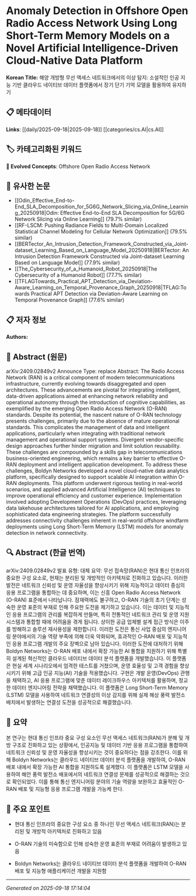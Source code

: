 
# Anomaly Detection in Offshore Open Radio Access Network Using Long Short-Term Memory Models on a Novel Artificial Intelligence-Driven Cloud-Native Data Platform

**Korean Title:** 해양 개방형 무선 액세스 네트워크에서의 이상 탐지: 소설적인 인공 지능 기반 클라우드 네이티브 데이터 플랫폼에서 장기 단기 기억 모델을 활용하여 유지하기

## 📋 메타데이터

**Links**: [[daily/2025-09-18|2025-09-18]] [[categories/cs.AI|cs.AI]]

## 🏷️ 카테고리화된 키워드
**🚀 Evolved Concepts**: Offshore Open Radio Access Network

## 🔗 유사한 논문
- [[Odin_Effective_End-to-End_SLA_Decomposition_for_5G6G_Network_Slicing_via_Online_Learning_20250918|Odin: Effective End-to-End SLA Decomposition for 5G/6G Network Slicing via Online Learning]] (79.7% similar)
- [[RF-LSCM: Pushing Radiance Fields to Multi-Domain Localized Statistical Channel Modeling for Cellular Network Optimization]] (79.5% similar)
- [[BERTector_An_Intrusion_Detection_Framework_Constructed_via_Joint-dataset_Learning_Based_on_Language_Model_20250918|BERTector: An Intrusion Detection Framework Constructed via Joint-dataset Learning Based on Language Model]] (77.9% similar)
- [[The_Cybersecurity_of_a_Humanoid_Robot_20250918|The Cybersecurity of a Humanoid Robot]] (77.7% similar)
- [[TFLAGTowards_Practical_APT_Detection_via_Deviation-Aware_Learning_on_Temporal_Provenance_Graph_20250918|TFLAG:Towards Practical APT Detection via Deviation-Aware Learning on Temporal Provenance Graph]] (77.6% similar)

## 📋 저자 정보

**Authors:** 

## 📄 Abstract (원문)

arXiv:2409.02849v2 Announce Type: replace 
Abstract: The Radio Access Network (RAN) is a critical component of modern telecommunications infrastructure, currently evolving towards disaggregated and open architectures. These advancements are pivotal for integrating intelligent, data-driven applications aimed at enhancing network reliability and operational autonomy through the introduction of cognitive capabilities, as exemplified by the emerging Open Radio Access Network (O-RAN) standards. Despite its potential, the nascent nature of O-RAN technology presents challenges, primarily due to the absence of mature operational standards. This complicates the management of data and intelligent applications, particularly when integrating with traditional network management and operational support systems. Divergent vendor-specific design approaches further hinder migration and limit solution reusability. These challenges are compounded by a skills gap in telecommunications business-oriented engineering, which remains a key barrier to effective O-RAN deployment and intelligent application development. To address these challenges, Boldyn Networks developed a novel cloud-native data analytics platform, specifically designed to support scalable AI integration within O-RAN deployments. This platform underwent rigorous testing in real-world scenarios, and applied advanced Artificial Intelligence (AI) techniques to improve operational efficiency and customer experience. Implementation involved adopting Development Operations (DevOps) practices, leveraging data lakehouse architectures tailored for AI applications, and employing sophisticated data engineering strategies. The platform successfully addresses connectivity challenges inherent in real-world offshore windfarm deployments using Long Short-Term Memory (LSTM) models for anomaly detection in network connectivity.

## 🔍 Abstract (한글 번역)

arXiv:2409.02849v2 발표 유형: 대체
요약: 무선 접속망(RAN)은 현대 통신 인프라의 중요한 구성 요소로, 현재는 분리된 및 개방적인 아키텍처로 진화하고 있습니다. 이러한 발전은 네트워크 신뢰성 및 운영 자율성을 향상시키기 위해 지능적이고 데이터 중심의 응용 프로그램을 통합하는 데 중요하며, 이는 신흥 Open Radio Access Network (O-RAN) 표준에서 나타납니다. 잠재력에도 불구하고, O-RAN 기술의 초기 단계는 성숙한 운영 표준의 부재로 인해 주요한 도전을 제기하고 있습니다. 이는 데이터 및 지능적인 응용 프로그램의 관리를 복잡하게 만들며, 특히 전통적인 네트워크 관리 및 운영 지원 시스템과 통합할 때에 어려움을 겪게 됩니다. 상이한 공급 업체별 설계 접근 방식은 이주를 방해하고 솔루션 재사용성을 제한합니다. 이러한 도전은 통신 사업 중심의 엔지니어링 분야에서의 기술 역량 부족에 의해 더욱 악화되며, 효과적인 O-RAN 배포 및 지능적인 응용 프로그램 개발의 주요 장벽으로 남아 있습니다. 이러한 도전에 대처하기 위해 Boldyn Networks는 O-RAN 배포 내에서 확장 가능한 AI 통합을 지원하기 위해 특별히 설계된 혁신적인 클라우드 네이티브 데이터 분석 플랫폼을 개발했습니다. 이 플랫폼은 현실 세계 시나리오에서 엄격한 테스트를 거쳤으며, 운영 효율성 및 고객 경험을 향상시키기 위해 고급 인공 지능(AI) 기술을 적용했습니다. 구현은 개발 운영(DevOps) 관행을 채택하고, AI 응용 프로그램에 맞춘 데이터 레이크하우스 아키텍처를 활용하며, 정교한 데이터 엔지니어링 전략을 채택했습니다. 이 플랫폼은 Long Short-Term Memory (LSTM) 모델을 사용하여 네트워크 연결성의 이상 감지를 위해 실제 해상 풍력 발전소 배치에서 발생하는 연결성 도전을 성공적으로 해결했습니다.

## 📝 요약

본 연구는 현대 통신 인프라 중요 구성 요소인 무선 액세스 네트워크(RAN)가 분해 및 개방 구조로 진화하고 있는 상황에서, 인공지능 및 데이터 기반 응용 프로그램을 통합하여 네트워크 신뢰성 및 운영 자율성을 향상시키는 것이 중요하다는 점을 강조한다. 이를 위해 Boldyn Networks는 클라우드 네이티브 데이터 분석 플랫폼을 개발하여, O-RAN 배포 내에서 확장 가능한 AI 통합을 지원하도록 설계했다. 이 플랫폼은 LSTM 모델을 사용하여 해안 풍력 발전소 배포에서의 네트워크 연결성 문제를 성공적으로 해결하는 것으로 확인되었다. 이를 통해 통신 엔지니어링 분야의 기술 역량을 보완하고 효율적인 O-RAN 배포 및 지능형 응용 프로그램 개발을 가능케 한다.

## 🎯 주요 포인트

- 현대 통신 인프라의 중요한 구성 요소 중 하나인 무선 액세스 네트워크(RAN)는 분리된 및 개방적 아키텍처로 진화하고 있음

- O-RAN 기술의 미숙함으로 인해 성숙한 운영 표준의 부재로 어려움이 발생하고 있음

- Boldyn Networks는 클라우드 네이티브 데이터 분석 플랫폼을 개발하여 O-RAN 배포 및 지능형 애플리케이션 개발을 지원함

---

*Generated on 2025-09-18 17:14:04*